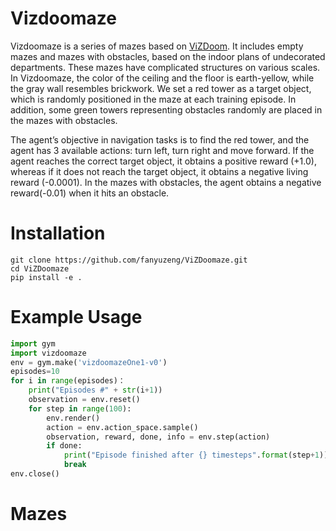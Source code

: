 
# Vizdoomaze
Vizdoomaze is a series of mazes based on [ViZDoom](https://github.com/mwydmuch/ViZDoom "ViZDoom repository"). It includes empty mazes and mazes with obstacles, based on the indoor plans of undecorated departments. These mazes have complicated structures on various scales. In Vizdoomaze, the color of the ceiling and the floor is earth-yellow, while the gray wall resembles brickwork. We set a red tower as a target object, which is randomly positioned in the maze at each training episode. In addition, some green towers representing obstacles randomly are placed in the mazes with obstacles. 

The agent’s objective in navigation tasks is to find the red tower, and the agent has 3 available actions: turn left, turn right and move forward. If the agent reaches the correct target object, it obtains a positive reward (+1.0), whereas if it does not reach the target object, it obtains a negative living reward (-0.0001). In the mazes with obstacles, the agent obtains a negative reward(-0.01) when it hits an obstacle.



# Installation
    git clone https://github.com/fanyuzeng/ViZDoomaze.git  
    cd ViZDoomaze   
    pip install -e .    


# Example Usage
```python
import gym        
import vizdoomaze         
env = gym.make('vizdoomazeOne1-v0')      
episodes=10     
for i in range(episodes)：     
    print("Episodes #" + str(i+1))      
    observation = env.reset()       
    for step in range(100): 
        env.render()      
        action = env.action_space.sample()      
        observation, reward, done, info = env.step(action)      
        if done:      
            print("Episode finished after {} timesteps".format(step+1))    
            break     
env.close()
```


# Mazes

